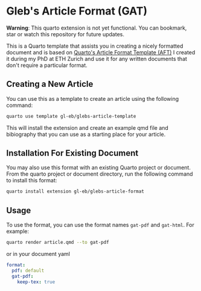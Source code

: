 # Gleb's Article Format (GAT)

**Warning**: This quarto extension is not yet functional.
You can bookmark, star or watch this repository for future updates.

This is a Quarto template that assists you in creating a nicely formatted
document and is based on
[Quarto's Article Format Template (AFT)](https://github.com/quarto-journals/article-format-template)
I created it during my PhD at ETH Zurich and use it for any written documents
that don't require a particular format.


## Creating a New Article

You can use this as a template to create an article using the following command:

```bash
quarto use template gl-eb/glebs-article-template
```

This will install the extension and create an example qmd file and bibiography
that you can use as a starting place for your article.

## Installation For Existing Document

You may also use this format with an existing Quarto project or document.
From the quarto project or document directory, run the following command to
install this format:

```bash
quarto install extension gl-eb/glebs-article-format
```

## Usage

To use the format, you can use the format names `gat-pdf` and `gat-html`.
For example:

```bash
quarto render article.qmd --to gat-pdf
```

or in your document yaml

```yaml
format:
  pdf: default
  gat-pdf:
    keep-tex: true    
```
